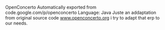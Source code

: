 OpenConcerto
Automatically exported from code.google.com/p/openconcerto
Language: Java
Juste an addaptation from original source code www.openconcerto.org i try to adapt that erp to our needs.
